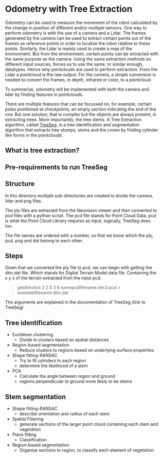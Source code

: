 # Odometry with Tree Extraction
<!-- TODO:
        correct the flow of the sentences -->
Odometry can be used to measure the movement of the robot calculated by the change in position of different and/or multiple sensors. One way to perform odometry is with the use of a camera and a Lidar. The frames generated by the camera can be used to extract certain points out of the frames as reference points in order to localize the robot relative to these points. Similarly, the Lidar is mainly used to create a map of the environment. But from the environment, certain points can be extracted with the same purpose as the camera. Using the same extraction methods on different input sources, forces us to use the same, or similar enough, datatypes. Hence why pointclouds are used to perform extraction. From the Lidar a pointcloud is the raw output. For the camera, a simple conversion is needed to convert the frames, in depth, infrared or color, to a pointcloud.

To summarise, odometry will be implemented with both the camera and lidar by finding features in pointclouds.

There are multiple features that can be focussed on, for example, certain poles positioned at checkpoints, an empty section indicating the end of the row. But one solution, that is complex but the objects are always present, is extracting trees. More importantly, the tree stems. A Tree Extraction algorithm, called [TreeSeg](https://github.com/apburt/treeseg), is a tree identification and segmentation algorithm that extracts tree stumps, stems and the crown by finding cylinder like forms in the pointclouds.

## What is tree extraction?

## Pre-requirements to run TreeSeg

<!-- PCL installation
library, path, includes, linking -->

<!-- TODO:
        Explain what kind of data are in these directories -->
## Structure

In this directory multiple sub-directories are created to divide the camera, lidar and png files.

The ply files are extracted from the Neuvision viewer and then converted to pcd files with a python script. The pcd file stands for Point Cloud Data, pcd is what the Point Cloud Library requires as input, logically, TreeSeg does too.

The file names are ordered with a number, so that we know which the ply, pcd, png and dat belong to each other.

## Steps

Given that we converted the ply file to pcd, we can begin with getting the dtm.dat file. Which stands for Digital Terrain Model data file. Containing the x y z of the terrain extracted from the input pcd.

> getdtmslice 2 2.5 3 6 somepcdfilename.tile.0.pcd > somedatfilename.dtm.dat

The arguments are explained in the documentation of TreeSeg (link to TreeSeg)

<!-- TODO: 
        explain breefly how TreeSeg works, the steps and links to the documentation -->
## Tree identification

- Euclidean clustering
  - Divide in clusters based on spatial distances
- Region-based segmentation
  - Reduce clusters to regions based on underlying surface properties
- Shape fitting-RANSAC
  - Try to fit cylinders to each region
  - determine the likelihood of a stem
- PCA
  - Calculate the angle between region and ground
  - regions perpendicular to ground more likely to be stems

## Stem segmentation

- Shape fitting-RANSAC
  - describe orientation and radius of each stem
- Spatial Filtering
  - generate sections of the larger point cloud containing each stem and vegetation
- Plane fitting
  - Classification
- Region-based segmentation
  - Organise sections to region, to classify each element of vegetation